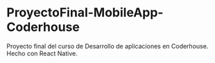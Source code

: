 # ProyectoFinal-MobileApp-Coderhouse
Proyecto final del curso de Desarrollo de aplicaciones en Coderhouse. Hecho con React Native.
